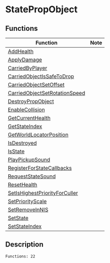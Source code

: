 # StatePropObject
## Functions
| Function | Note |
|----------|------|
|[AddHealth](AddHealth.md)| |
|[ApplyDamage](ApplyDamage.md)| |
|[CarriedByPlayer](CarriedByPlayer.md)| |
|[CarriedObjectIsSafeToDrop](CarriedObjectIsSafeToDrop.md)| |
|[CarriedObjectSetOffset](CarriedObjectSetOffset.md)| |
|[CarriedObjectSetRotationSpeed](CarriedObjectSetRotationSpeed.md)| |
|[DestroyPropObject](DestroyPropObject.md)| |
|[EnableCollision](EnableCollision.md)| |
|[GetCurrentHealth](GetCurrentHealth.md)| |
|[GetStateIndex](GetStateIndex.md)| |
|[GetWorldLocatorPosition](GetWorldLocatorPosition.md)| |
|[IsDestroyed](IsDestroyed.md)| |
|[IsState](IsState.md)| |
|[PlayPickupSound](PlayPickupSound.md)| |
|[RegisterForStateCallbacks](RegisterForStateCallbacks.md)| |
|[RequestStateSound](RequestStateSound.md)| |
|[ResetHealth](ResetHealth.md)| |
|[SetIsHighestPriorityForCuller](SetIsHighestPriorityForCuller.md)| |
|[SetPriorityScale](SetPriorityScale.md)| |
|[SetRemoveInNIS](SetRemoveInNIS.md)| |
|[SetState](SetState.md)| |
|[SetStateIndex](SetStateIndex.md)| |
## Description
```
Functions: 22
```